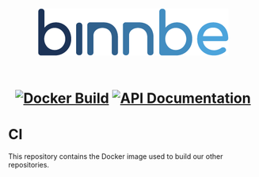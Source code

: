 <h1 align="center">
  <img src=".github/logo--font.png" alt="binnbe">

  <br>
  <br>

[![Docker Build](https://github.com/binnbe/ci/actions/workflows/docker.yml/badge.svg)](https://github.com/binnbe/ci/actions/workflows/docker.yml)
[![API Documentation](https://img.shields.io/badge/api-documentation-blue)](https://developers.binnbe.com)
</h1>

# CI

This repository contains the Docker image used to build our other repositories.